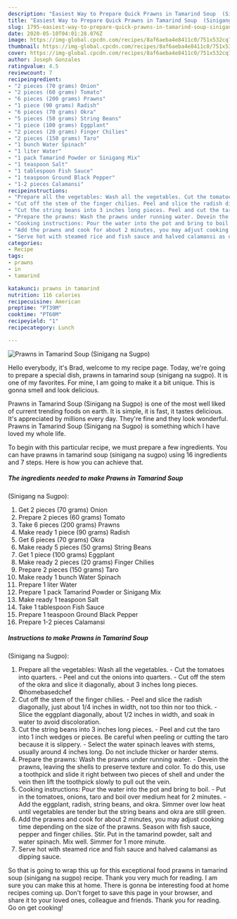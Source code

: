 ```yaml
---
description: "Easiest Way to Prepare Quick Prawns in Tamarind Soup  (Sinigang na Sugpo)"
title: "Easiest Way to Prepare Quick Prawns in Tamarind Soup  (Sinigang na Sugpo)"
slug: 1795-easiest-way-to-prepare-quick-prawns-in-tamarind-soup-sinigang-na-sugpo
date: 2020-05-10T04:01:28.076Z
image: https://img-global.cpcdn.com/recipes/8af6aeba4e8411c0/751x532cq70/prawns-in-tamarind-soup-sinigang-na-sugpo-recipe-main-photo.jpg
thumbnail: https://img-global.cpcdn.com/recipes/8af6aeba4e8411c0/751x532cq70/prawns-in-tamarind-soup-sinigang-na-sugpo-recipe-main-photo.jpg
cover: https://img-global.cpcdn.com/recipes/8af6aeba4e8411c0/751x532cq70/prawns-in-tamarind-soup-sinigang-na-sugpo-recipe-main-photo.jpg
author: Joseph Gonzales
ratingvalue: 4.5
reviewcount: 7
recipeingredient:
- "2 pieces (70 grams) Onion"
- "2 pieces (60 grams) Tomato"
- "6 pieces (200 grams) Prawns"
- "1 piece (90 grams) Radish"
- "6 pieces (70 grams) Okra"
- "5 pieces (50 grams) String Beans"
- "1 piece (100 grams) Eggplant"
- "2 pieces (20 grams) Finger Chilies"
- "2 pieces (150 grams) Taro"
- "1 bunch Water Spinach"
- "1 liter Water"
- "1 pack Tamarind Powder or Sinigang Mix"
- "1 teaspoon Salt"
- "1 tablespoon Fish Sauce"
- "1 teaspoon Ground Black Pepper"
- "1-2 pieces Calamansi"
recipeinstructions:
- "Prepare all the vegetables: Wash all the vegetables. Cut the tomatoes into quarters. Peel and cut the onions into quarters. Cut off the stem of the okra and slice it diagonally, about 3 inches long pieces. ©homebasedchef"
- "Cut off the stem of the finger chilies. Peel and slice the radish diagonally, just about 1/4 inches in width, not too thin nor too thick. Slice the eggplant diagonally, about 1/2 inches in width, and soak in water to avoid discoloration."
- "Cut the string beans into 3 inches long pieces. Peel and cut the taro into 1 inch wedges or pieces. Be careful when peeling or cutting the taro because it is slippery. Select the water spinach leaves with stems, usually around 4 inches long. Do not include thicker or harder stems."
- "Prepare the prawns: Wash the prawns under running water. Devein the prawns, leaving the shells to preserve texture and color. To do this, use a toothpick and slide it right between two pieces of shell and under the vein then lift the toothpick slowly to pull out the vein."
- "Cooking instructions: Pour the water into the pot and bring to boil. Put in the tomatoes, onions, taro and boil over medium heat for 2 minutes. Add the eggplant, radish, string beans, and okra. Simmer over low heat until vegetables are tender but the string beans and okra are still green."
- "Add the prawns and cook for about 2 minutes, you may adjust cooking time depending on the size of the prawns. Season with fish sauce, pepper and finger chilies. Stir. Put in the tamarind powder, salt and water spinach. Mix well. Simmer for 1 more minute."
- "Serve hot with steamed rice and fish sauce and halved calamansi as dipping sauce."
categories:
- Recipe
tags:
- prawns
- in
- tamarind

katakunci: prawns in tamarind 
nutrition: 116 calories
recipecuisine: American
preptime: "PT39M"
cooktime: "PT60M"
recipeyield: "1"
recipecategory: Lunch

---
```



![Prawns in Tamarind Soup
 (Sinigang na Sugpo)](https://img-global.cpcdn.com/recipes/8af6aeba4e8411c0/751x532cq70/prawns-in-tamarind-soup-sinigang-na-sugpo-recipe-main-photo.jpg)

Hello everybody, it's Brad, welcome to my recipe page. Today, we're going to prepare a special dish, prawns in tamarind soup
 (sinigang na sugpo). It is one of my favorites. For mine, I am going to make it a bit unique. This is gonna smell and look delicious.

Prawns in Tamarind Soup
 (Sinigang na Sugpo) is one of the most well liked of current trending foods on earth. It is simple, it is fast, it tastes delicious. It's appreciated by millions every day. They're fine and they look wonderful. Prawns in Tamarind Soup
 (Sinigang na Sugpo) is something which I have loved my whole life.




To begin with this particular recipe, we must prepare a few ingredients. You can have prawns in tamarind soup
 (sinigang na sugpo) using 16 ingredients and 7 steps. Here is how you can achieve that.

<!--inarticleads1-->

##### The ingredients needed to make Prawns in Tamarind Soup
 (Sinigang na Sugpo):

1. Get 2 pieces (70 grams) Onion
1. Prepare 2 pieces (60 grams) Tomato
1. Take 6 pieces (200 grams) Prawns
1. Make ready 1 piece (90 grams) Radish
1. Get 6 pieces (70 grams) Okra
1. Make ready 5 pieces (50 grams) String Beans
1. Get 1 piece (100 grams) Eggplant
1. Make ready 2 pieces (20 grams) Finger Chilies
1. Prepare 2 pieces (150 grams) Taro
1. Make ready 1 bunch Water Spinach
1. Prepare 1 liter Water
1. Prepare 1 pack Tamarind Powder or Sinigang Mix
1. Make ready 1 teaspoon Salt
1. Take 1 tablespoon Fish Sauce
1. Prepare 1 teaspoon Ground Black Pepper
1. Prepare 1-2 pieces Calamansi




<!--inarticleads2-->

##### Instructions to make Prawns in Tamarind Soup
 (Sinigang na Sugpo):

1. Prepare all the vegetables: Wash all the vegetables. - Cut the tomatoes into quarters. - Peel and cut the onions into quarters. - Cut off the stem of the okra and slice it diagonally, about 3 inches long pieces. ©homebasedchef
1. Cut off the stem of the finger chilies. - Peel and slice the radish diagonally, just about 1/4 inches in width, not too thin nor too thick. - Slice the eggplant diagonally, about 1/2 inches in width, and soak in water to avoid discoloration.
1. Cut the string beans into 3 inches long pieces. - Peel and cut the taro into 1 inch wedges or pieces. Be careful when peeling or cutting the taro because it is slippery. - Select the water spinach leaves with stems, usually around 4 inches long. Do not include thicker or harder stems.
1. Prepare the prawns: Wash the prawns under running water. - Devein the prawns, leaving the shells to preserve texture and color. To do this, use a toothpick and slide it right between two pieces of shell and under the vein then lift the toothpick slowly to pull out the vein.
1. Cooking instructions: Pour the water into the pot and bring to boil. - Put in the tomatoes, onions, taro and boil over medium heat for 2 minutes. - Add the eggplant, radish, string beans, and okra. Simmer over low heat until vegetables are tender but the string beans and okra are still green.
1. Add the prawns and cook for about 2 minutes, you may adjust cooking time depending on the size of the prawns. Season with fish sauce, pepper and finger chilies. Stir. Put in the tamarind powder, salt and water spinach. Mix well. Simmer for 1 more minute.
1. Serve hot with steamed rice and fish sauce and halved calamansi as dipping sauce.




So that is going to wrap this up for this exceptional food prawns in tamarind soup
 (sinigang na sugpo) recipe. Thank you very much for reading. I am sure you can make this at home. There is gonna be interesting food at home recipes coming up. Don't forget to save this page in your browser, and share it to your loved ones, colleague and friends. Thank you for reading. Go on get cooking!
